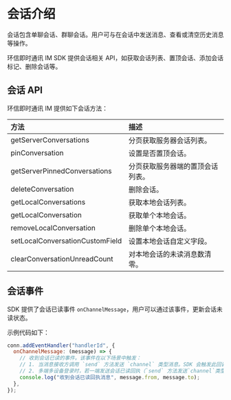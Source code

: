 # 会话介绍

<Toc />

会话包含单聊会话、群聊会话。用户可与在会话中发送消息、查看或清空历史消息等操作。

环信即时通讯 IM SDK 提供会话相关 API，如获取会话列表、置顶会话、添加会话标记、删除会话等。

## 会话 API

环信即时通讯 IM 提供如下会话方法：

| 方法  | 描述         |
| :--------- | :------- | 
| getServerConversations  | 分页获取服务器会话列表。    |
| pinConversation  | 设置是否置顶会话。   |
| getServerPinnedConversations  | 分页获取服务器端的置顶会话列表。 |
| deleteConversation | 删除会话。  |
| getLocalConversations | 获取本地会话列表。 |
| getLocalConversation | 获取单个本地会话。 |
| removeLocalConversation | 删除单个本地会话。  |
| setLocalConversationCustomField | 设置本地会话自定义字段。 |
| clearConversationUnreadCount | 对本地会话的未读消息数清零。 |

## 会话事件

SDK 提供了会话已读事件 `onChannelMessage`，用户可以通过该事件，更新会话未读状态。

示例代码如下：

```javascript
conn.addEventHandler("handlerId", {
  onChannelMessage: (message) => {
    // 收到会话已读的事件。该事件在以下场景中触发：
    // 1. 当消息接收方调用 `send` 方法发送 `channel` 类型消息。SDK 会触发此回调。
    // 2. 多端多设备登录时，若一端发送会话已读回执（`send` 方法发送`channel`类型消息），服务器端会将该会话的未读消息数置为 0，同时其他端会触发此回调。
    console.log("收到会话已读回执消息", message.from, message.to);
  },
});

```






